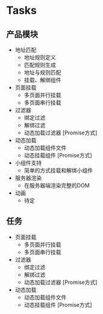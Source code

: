 # Tasks
## 产品模块
  * 地址匹配
    * 地址规则定义
    * 匹配规则生成
    * 地址与规则匹配
    * 挂载、解绑组件
  * 页面挂载
    * 多页面并行挂载
    * 多页面串行挂载
  * 过滤器
    * 绑定过滤
    * 解绑过滤
    * 动态加载过滤器 [Promise方式]
  * 动态加载
    * 动态加载组件文件
    * 动态挂载组件 [Promise方式]
  * 小组件支持
    * 简单的方式挂载和解绑小组件
  * 服务器渲染
    * 在服务器端渲染完整的DOM
  * 动画
    - 待定
## 任务
  * 页面挂载
    * 多页面并行挂载
    * 多页面串行挂载
  * 过滤器
    * 绑定过滤
    * 解绑过滤
    * 动态加载过滤器 [Promise方式]
  * 动态加载
    * 动态加载组件文件
    * 动态挂载组件 [Promise方式]
